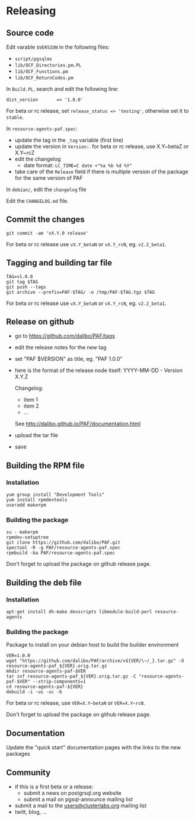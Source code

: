 # Releasing

## Source code

Edit varable `$VERSION` in the following files:

  * `script/pgsqlms`
  * `lib/OCF_Directories.pm.PL`
  * `lib/OCF_Functions.pm`
  * `lib/OCF_ReturnCodes.pm`

In `Build.PL`, search and edit the following line:

```
dist_version       => '1.0.0'
```

For beta or rc release, set `release_status => 'testing'`, otherwise set it to
`stable`.

In `resource-agents-paf.spec`:
  * update the tag in the `_tag` variable (first line)
  * update the version in `Version:`. for beta or rc release, use X.Y~betaZ or X.Y~rcZ
  * edit the changelog
    * date format: `LC_TIME=C date +"%a %b %d %Y"`
  * take care of the `Release` field if there is multiple version of the package
    for the same version of PAF

In `debian/`, edit the `changelog` file

Edit the `CHANGELOG.md` file.

## Commit the changes

```
git commit -am 'vX.Y.0 release'
```

For beta or rc release use `vX.Y_betaN` or `vX.Y_rcN`, eg. `v2.2_beta1`.

## Tagging and building tar file

```
TAG=v1.0.0
git tag $TAG
git push --tags
git archive --prefix=PAF-$TAG/ -o /tmp/PAF-$TAG.tgz $TAG
```

For beta or rc release use `vX.Y_betaN` or `vX.Y_rcN`, eg. `v2.2_beta1`.

## Release on github

  - go to https://github.com/dalibo/PAF/tags
  - edit the release notes for the new tag
  - set "PAF $VERSION" as title, eg. "PAF 1.0.0"
  - here is the format of the release node itself:
    YYYY-MM-DD -  Version X.Y.Z
    
    Changelog:
      * item 1
      * item 2
      * ...
      
      See http://dalibo.github.io/PAF/documentation.html
  - upload the tar file
  - save

## Building the RPM file

### Installation

```
yum group install "Development Tools"
yum install rpmdevtools
useradd makerpm
```

### Building the package

```
su - makerpm
rpmdev-setuptree
git clone https://github.com/dalibo/PAF.git
spectool -R -g PAF/resource-agents-paf.spec
rpmbuild -ba PAF/resource-agents-paf.spec
```

Don't forget to upload the package on github release page.

## Building the deb file

### Installation

```
apt-get install dh-make devscripts libmodule-build-perl resource-agents
```


### Building the package

Package to install on your debian host to build the builder environment

```
VER=1.0.0
wget "https://github.com/dalibo/PAF/archive/v${VER/\~/_}.tar.gz" -O resource-agents-paf_${VER}.orig.tar.gz
mkdir resource-agents-paf-$VER
tar zxf resource-agents-paf_${VER}.orig.tar.gz -C "resource-agents-paf-$VER" --strip-components=1
cd resource-agents-paf-${VER}
debuild -i -us -uc -b
```

For beta or rc release, use `VER=X.Y~betaN` or `VER=X.Y~rcN`.

Don't forget to upload the package on github release page.

## Documentation

Update the "quick start" documentation pages with the links to the new packages  


## Community

* if this is a first beta or a release:
  - submit a news on postgrsql.org website
  - submit a mail on pgsql-announce mailing list
* submit a mail to the users@clusterlabs.org mailing list
* twitt, blog, ...
